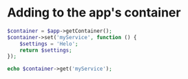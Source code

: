# Adding to the app's container

```php
$container = $app->getContainer();
$container->set('myService', function () {
    $settings = 'Helo';
    return $settings;
});

echo $container->get('myService');
```

